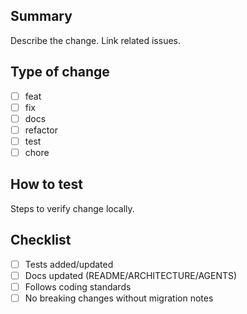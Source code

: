 ## Summary

Describe the change. Link related issues.

## Type of change

- [ ] feat
- [ ] fix
- [ ] docs
- [ ] refactor
- [ ] test
- [ ] chore

## How to test

Steps to verify change locally.

## Checklist

- [ ] Tests added/updated
- [ ] Docs updated (README/ARCHITECTURE/AGENTS)
- [ ] Follows coding standards
- [ ] No breaking changes without migration notes
